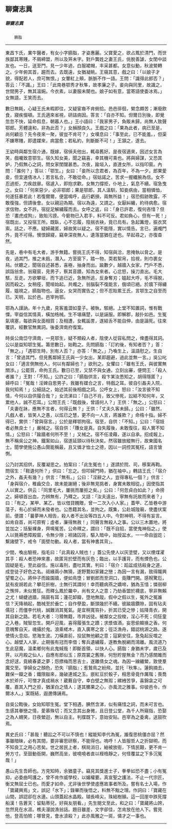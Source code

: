 

## 聊齋志異

##### 聊齋志異
　　`臙脂`

* * *

東昌卞氏，業牛醫者，有女小字臙脂，才姿惠麗。父寶愛之，欲占鳳於清門，而世族鄙其寒賤，不屑締盟，所以及笄未字。對戶龔姓之妻王氏，佻脫善謔，女閨中談友也。一日，送至門，見一少年過，白服裙帽，丰采甚都。女意似動，秋波縈轉之。少年俯其首，趨而去。去既遠，女猶凝眺。王窺其意，戲之曰：「以娘子才貌，得配若人，庶可無恨。」女暈紅上頰，脈脈不作一語。王問：「識得此郎否？」答云：「不識。」王曰：「此南巷鄂秀才秋隼，故孝廉之子。妾向與同里，故識之，世間男子，無其溫婉。今衣素，以妻服未闋也。娘子如有意，當寄語使委冰焉。」女無語，王笑而去。

數日無耗，心疑王氏未暇即往，又疑宦裔不肯俯拾。邑邑徘徊，縈念頗苦；漸廢飲食，寢疾惙頓。王氏適來省視，研詰病因。答言：「自亦不知。但爾日別後，即覺忽忽不快，延命假息，朝暮人也。」王小語曰：「我家男子，負販未歸，尚無人致聲鄂郎。芳體違和，非為此否？」女赬顏良久。王戲之曰：「果為此者，病已至是，尚何顧忌？先令夜來一聚，彼豈不肯可？」女嘆息曰：「事至此，已不能羞。，但渠不嫌寒賤，即遣媒來，病當愈；若私約，則斷斷不可！」王頷之，遂去。

王幼時與鄰生宿介通，既嫁，宿偵夫他出，輒尋舊好。是夜宿適來，因述女言為笑，戲囑致意鄂生。宿久知女美，聞之竊喜，幸其機可乘也。將與婦謀，又恐其妒，乃假無心之詞，問女家閨闥甚悉。次夜，踰垣入，直達女所，以指叩窗。內問：「誰何？」答以：「鄂生。」女曰：「妾所以念君者，為百年，不為一夕。郎果愛妾，但宜速倩冰人；若言私合，不敢從命。」宿姑諾之，苦求一握纖腕為信。女不忍過拒，力疾啟扉。宿遽入，即抱求歡。女無力撐拒，仆地上，氣息不續。宿急曳之。女曰：「何來惡少，必非鄂郎；果是鄂郎，其人溫馴，知妾病由，當相憐恤，何遂狂暴若此！若復爾爾，便當鳴呼，品行虧損，兩無所益！」宿恐假跡敗露，不敢復強，但請後會。女以親迎為期。宿以為遠，又請之。女厭糾纏，約待病愈。宿求信物，女不許。宿捉足解繡履而去。女呼之返，曰：「身已許君，復何吝惜？但恐『畫虎成狗』，致貽污謗。今褻物已入君手，料不可反。君如負心，但有一死！」宿既出，又投宿王所。既臥，心不忘履，陰揣衣袂，竟已烏有。急起篝燈，振衣冥索。詰之，不應。疑婦藏匿，婦故笑以疑之。宿不能隱，實以情告。言已，遍燭門外，竟不可得。懊恨歸寢，竊幸深夜無人，遺落當猶在途也。早起尋之，亦復杳然。

先是，巷中有毛大者，游手無籍。嘗挑王氏不得，知宿與洽，思掩執以脅之。是夜，過其門，推之未扃，潛入。方至窗下，踏一物，耎若絮帛，拾視，則巾裹女舄。伏聽之，聞宿自述甚悉，喜極，抽身而出。踰數夕，越牆入女家，門戶不悉，誤詣翁舍。翁窺窗，見男子，察其音蹟，知為女來者。心忿怒，操刀直出。毛大駭，反走。方欲攀垣，而卞追已近，急無所逃，反身奪刃；媼起大呼，毛不得脫，因而殺之。女稍痊，聞喧始起。共燭之，翁腦裂不復能言，俄頃已絕。於牆下得繡履，媼視之，臙脂物也。逼女，女哭而實告之；但不忍貽累王氏，言鄂生之自至而已。天明，訟於邑。邑宰拘鄂。

鄂為人謹訥，年十九歲，見客羞澀如童子。被執，駭絕。上堂不知置詞，惟有戰慄。宰益信其情真，橫加梏械。生不堪痛楚，以是誣服。即解郡，敲扑如邑。生冤氣填塞，每欲與女面相質；及相遭，女輒詬詈，遂結舌不能自伸，由是論死。往來覆訊，經數官無異詞。後委濟南府復案。

時吳公南岱守濟南，一見鄂生，疑不類殺人者，陰使人從容私問之，俾盡得其詞。公以是益知鄂生冤。籌思數日，始鞫之。先問臙脂：「訂約後，有知者否？」答：「無之。」「遇鄂生時，別有人否？」亦答：「無之。」乃喚生上，溫語慰之。生自言：「曾過其門，但見舊鄰婦王氏與一少女出，某即趨避，過此並無一言。」吳公叱女曰：「適言側無他人，何以有鄰婦也？」欲刑之。女懼曰：「雖有王氏，與彼實無關涉。」公罷質，命拘王氏。數日已至，又禁不與女通，立刻出審，便問王：「殺人者誰？」王對：「不知。」公詐之曰：「臙脂供言，殺卞某汝悉知之，胡得隱匿？」婦呼曰：「冤哉！淫婢自思男子，我雖有媒合之言，特戲之耳。彼自引姦夫入院，我何知焉！」公細詰之，始述其前後相戲之詞。公呼女上，怒曰：「汝言彼不知情，今何以自供撮合哉？」女流涕曰：「自己不肖，致父慘死，訟結不知何年，又累他人，誠不忍耳。」公問王氏：「既戲後，曾語何人？」王供：「無之。」公怒曰：「夫妻在牀，應無不言者，何得云無？」王供：「丈夫久客未歸。」公曰：「雖然，凡戲人者，皆笑人之愚，以炫已之慧，更不向一人言，將誰欺？」命梏十指。婦不得已，實供：「曾與宿言。」公於是釋鄂拘宿。宿至，自供：「不知。」公曰：「宿妓者必無良士！」嚴械之。宿自供：「賺女是真。自失履後，未敢復往，殺人實不知情。」公怒曰：「踰牆者何所不至！」又械之。宿不任凌藉，遂以自承。招成報上，無不稱吳公之神。鐵案如山，宿遂延頸以待秋決矣。然宿雖放縱無行，故東國名士。聞學使施公愚山賢能稱最，且又憐才恤士之德，因以一詞控其冤枉，語言愴惻。

公乃討其招供，反覆凝思之。拍案曰：「此生冤也！」遂請於院、司，移案再鞫。問宿生：「鞋遺何所？」供曰：「忘之。但叩婦門時，猶在袖中。」轉詰王氏：「宿介之外，姦夫有幾？」供言：「無有。」公曰：「淫辭之人，豈得專私一個？」供言：「身與宿介，稚齒交合，故未能謝絕；後非無見挑者，身實未敢相從。」因使指其人以實之。供云：「同里毛大，屢挑而屢拒之矣。」公曰：「何忽貞白如此？」命搒之。婦頓首出血，力辨無有，乃釋之。又詰：「汝夫遠出，寧無有託故而來者？」曰：「有之，某甲、某乙，皆以借貸餽贈，曾一二次入小人家。」蓋甲、乙皆巷中游蕩子，有心於婦而未發者也。公悉籍其名，並拘之。既集，公赴城隍廟，使盡伏案前。便謂：「曩夢神人相告，殺人者不出汝等四五人中。今對神明，不得有妄言。如肯自首，尚可原宥；虛者，廉得無赦！」同聲言無殺人之事。公以三木置地，將並加之；括髮裸身，齊鳴冤苦。公命釋之，謂曰：「既不自招，當使鬼神指之。」使人以氈褥悉障殿窗，令無少隙；袒諸囚背，驅入暗中，始授盆水，一一命自盥訖；繫諸壁下，戒令「面壁勿動。殺人者，當有神書其背」。

少間，喚出驗視，指毛曰：「此真殺人賊也！」蓋公先使人以灰塗壁，又以煙煤濯其手：殺人者恐神來書，故匿背於壁而有灰色；臨出，以手護背，而有煙色也。公固疑是毛，至此益信。施以毒刑，盡吐其實。判曰：「宿介：蹈盆成括殺身之道，成登徒子好色之名。祗緣兩小無猜，遂野鶩如家雞之戀；為因一言有漏，致得隴興望蜀之心。將仲子而踰園牆，便如鳥墮；冒劉郎而至洞口，竟賺門開。感帨驚尨，鼠有皮胡若此？攀花折樹，士無行其謂何！幸而聽病燕之嬌啼，猶為玉惜；憐弱柳之憔悴，未似鶯狂。而釋么鳳於羅中，尚有文人之意；乃劫香盟於襪底，寧非無賴之尤！蝴蜨過牆，隔窗有耳；蓮花卸瓣，墮地無蹤。假中之假以生，冤外之冤誰信？天降禍起，酷械至於垂亡；自作孽盈，斷頭幾於不續。彼踰牆鑽隙，固有玷夫儒冠；而僵李代桃，誠難消其冤氣。是宜稍寬笞扑，折其已受之慘；姑降青衣，開其自新之路。若毛大者：刁猾無籍，市井凶徒。被鄰女之投梭，淫心不死；伺狂童之入巷，賊智忽生。開戶迎風，喜得履張生之蹟；求漿值酒，妄思偷韓掾之香。何意魄奪自天，魂攝於鬼。浪乘槎木，直入廣寒之宮；徑泛漁舟，錯認桃源之路。遂使情火息焰，慾海生波。刀橫直前，投鼠無他顧之意；寇窮安往，急兔起反噬之心。越壁入人家，止期張有冠而李借；奪兵遺繡履，遂教魚脫網而鴻離。風流道乃生此惡魔，溫柔鄉何有此鬼蜮哉！即斷首領，以快人心。臙脂：身猶未字，歲已及笄。以月殿之仙人，自應有郎似玉；原霓裳之舊隊，何愁貯屋無金？而乃感關雎而念好逑，竟繞春婆之夢；怨摽梅而思吉士，遂離倩女之魂。為因一線纏縈，致使羣魔交至。爭婦女之顏色，恐失『臙脂』；惹鷙鳥之紛飛，並托『秋隼』。蓮鉤摘去，難保一瓣之香；鐵限敲來，幾破連城之玉。嵌紅豆於骰子，相思骨竟作厲階；喪喬木於斧斤，可憎才真成禍水！葳蕤自守，幸白壁之無瑕；縲絏苦爭，喜錦衾之可覆。嘉其入門之拒，猶潔白之情人；遂其擲果之心，亦風流之雅事。仰彼邑令，作爾冰人。」案既結，遐邇傳誦焉。

自吳公鞫後，女始知鄂生冤。堂下相遇，腆然含涕，似有痛惜之詞，而未可言也。生感其眷戀之情，愛慕殊切；而又念其出身微，且日登公堂，為千人所窺指，恐娶之為人姍笑，日夜縈迴，無以自主。判牒既下，意始安貼。邑宰為之委禽，送鼓吹焉。

異史氏曰：「甚哉！聽訟之不可以不慎也！縱能知李代為冤，誰復思桃僵亦屈？然事雖暗昧，必有其間，要非審思研察，不能得也。嗚呼！人皆服哲人之折獄明，而不知良工之用心苦矣。世之居民上者，棋局消日，紬被放衙，下情民艱，更不肯一勞方寸。至鼓動衙開，巍然高坐，彼嘵嘵者直以桎梏靜之，何怪覆盆之下多沉冤哉！」

愚山先生吾師也。方見知時，余猶童子。竊見其獎進士子，拳拳如恐不盡；小有冤抑，必委曲呵護之，曾不肯作威學校，以媚權要。真宣聖之護法，不止一代宗匠，衡文無屈士已也。而愛才如命，尤非後世學使虛應故事者所及。嘗有名士入場，作「寶藏興焉」文，誤記「水下」；錄畢而後悟之，料無不黜之理。作詞曰：「寶藏在山間，誤認卻在水邊。山頭蓋起水晶殿。瑚長峰尖，珠結樹顛。這一回崖中跌死撐船漢！告蒼天：留點蒂兒，好與友朋看。」先生閱文至此，和之曰：「寶藏將山誇，忽然見在水涯。樵夫漫說漁翁話。題目雖差，文字卻佳，怎肯放在他人下。嘗見他，登高怕險；哪曾見，會水渰殺？」此亦風雅之一斑，憐才之一事也。

* * *

